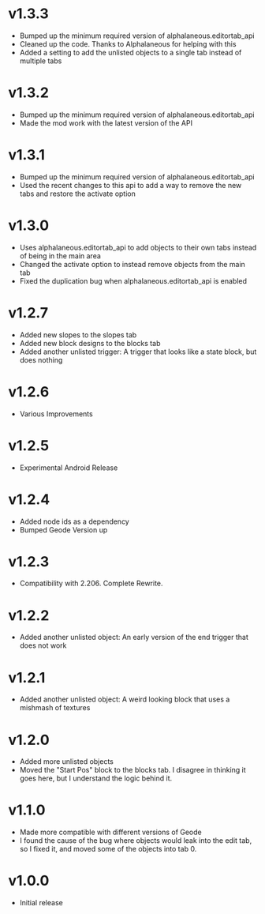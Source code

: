 # v1.3.3
 * Bumped up the minimum required version of alphalaneous.editortab_api
 * Cleaned up the code. Thanks to Alphalaneous for helping with this
 * Added a setting to add the unlisted objects to a single tab instead of multiple tabs

# v1.3.2
 * Bumped up the minimum required version of alphalaneous.editortab_api
 * Made the mod work with the latest version of the API

# v1.3.1
 * Bumped up the minimum required version of alphalaneous.editortab_api
 * Used the recent changes to this api to add a way to remove the new tabs and restore the activate option

# v1.3.0
 * Uses alphalaneous.editortab_api to add objects to their own tabs instead of being in the main area
 * Changed the activate option to instead remove objects from the main tab
 * Fixed the duplication bug when alphalaneous.editortab_api is enabled

# v1.2.7
 * Added new slopes to the slopes tab
 * Added new block designs to the blocks tab
 * Added another unlisted trigger: A trigger that looks like a state block, but does nothing

# v1.2.6
 * Various Improvements

# v1.2.5
 * Experimental Android Release

# v1.2.4
 * Added node ids as a dependency
 * Bumped Geode Version up
# v1.2.3
 * Compatibility with 2.206. Complete Rewrite. 

# v1.2.2
 * Added another unlisted object: An early version of the end trigger that does not work

# v1.2.1
 * Added another unlisted object: A weird looking block that uses a mishmash of textures

# v1.2.0
 * Added more unlisted objects
 * Moved the "Start Pos" block to the blocks tab. I disagree in thinking it goes here, but I understand the logic behind it. 

# v1.1.0
 * Made more compatible with different versions of Geode
 * I found the cause of the bug where objects would leak into the edit tab, so I fixed it, and moved some of the objects into tab 0. 

# v1.0.0
 * Initial release
